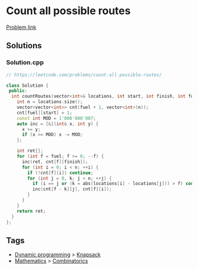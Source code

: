 # Count all possible routes

[Problem link](https://leetcode.com/problems/count-all-possible-routes/)

## Solutions


### Solution.cpp
```cpp
// https://leetcode.com/problems/count-all-possible-routes/

class Solution {
 public:
  int countRoutes(vector<int>& locations, int start, int finish, int fuel) {
    int n = locations.size();
    vector<vector<int>> cnt(fuel + 1, vector<int>(n));
    cnt[fuel][start] = 1;
    const int MOD = 1'000'000'007;
    auto inc = [&](int& x, int y) {
      x += y;
      if (x >= MOD) x -= MOD;
    };

    int ret{};
    for (int f = fuel; f >= 0; --f) {
      inc(ret, cnt[f][finish]);
      for (int i = 0; i < n; ++i) {
        if (!cnt[f][i]) continue;
        for (int j = 0, k; j < n; ++j) {
          if (i == j or (k = abs(locations[i] - locations[j])) > f) continue;
          inc(cnt[f - k][j], cnt[f][i]);
        }
      }
    }
    return ret;
  }
};
```
## Tags

* [Dynamic programming](/Collections/dynamic-programming.md#dynamic-programming) > [Knapsack](/Collections/dynamic-programming.md#knapsack)
* [Mathematics](/Collections/mathematics.md#mathematics) > [Combinatorics](/Collections/mathematics.md#combinatorics)
